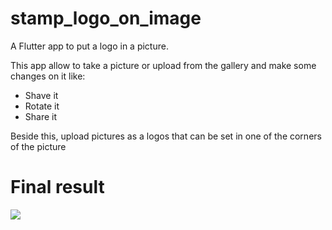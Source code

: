 # stamp_logo_on_image

A Flutter app to put a logo in a picture.

This app allow to take a picture or upload from the gallery and make some changes on it like:

- Shave it
- Rotate it
- Share it

Beside this, upload pictures as a logos that can be set in one of the corners of the picture

# Final result

<img src="demo.gif"/>
